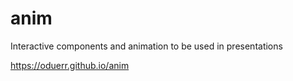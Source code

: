 # anim
Interactive components and animation to be used in presentations  

https://oduerr.github.io/anim
